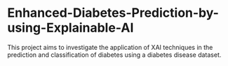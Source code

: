 # Enhanced-Diabetes-Prediction-by-using-Explainable-AI
This project aims to investigate the application of XAI techniques in the prediction and classification of diabetes using a diabetes disease dataset. 
